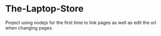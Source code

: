 # The-Laptop-Store
Project using nodejs for the first time to link pages as well as edit the url when changing pages.
